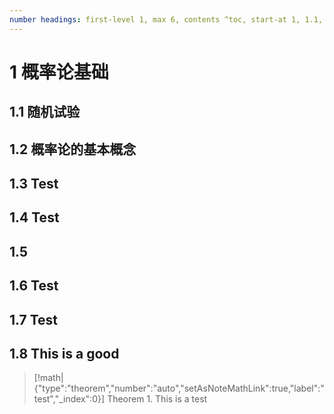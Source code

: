 ```yaml
---
number headings: first-level 1, max 6, contents ^toc, start-at 1, 1.1, auto
---
```

# 1 概率论基础
## 1.1 随机试验
## 1.2 概率论的基本概念
## 1.3 Test
## 1.4 Test 

## 1.5 
## 1.6 Test
## 1.7 Test 

## 1.8 This is a good 



> [!math|{"type":"theorem","number":"auto","setAsNoteMathLink":true,"label":"test","_index":0}] Theorem 1.
> This is a test 
